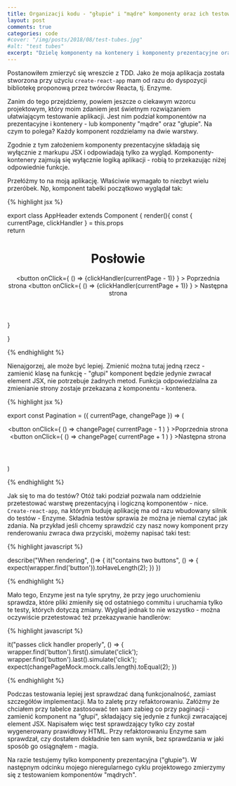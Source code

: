 ```yaml
---
title: Organizacji kodu - "głupie" i "mądre" komponenty oraz ich testowanie.
layout: post
comments: true
categories: code
#cover: "/img/posts/2018/08/test-tubes.jpg"
#alt: "test tubes"
excerpt: "Dzielę komponenty na kontenery i komponenty prezentacyjne oraz piszę kilka testów automatycznych"
---
```


<p>Postanowiłem zmierzyć się wreszcie z TDD. Jako że moja aplikacja została stworzona przy użyciu <code>create-react-app</code> mam od razu do dyspozycji bibliotekę proponową przez twórców Reacta, tj. Enzyme.</p>

<p>Zanim do tego przejdziemy, powiem jeszcze o ciekawym wzorcu projektowym, który moim zdaniem jest świetnym rozwiązaniem ułatwiającym testowanie aplikacji. Jest nim podział komponentów na prezentacyjne i kontenery - lub komponenty "mądre" oraz "głupie". Na czym to polega? Każdy komponent rozdzielamy na dwie warstwy.</p>

<p>Zgodnie z tym założeniem komponenty prezentacyjne składają się wyłącznie z markupu JSX i odpowiadają tylko za wygląd. Komponenty-kontenery zajmują się wyłącznie logiką aplikacji - robią to przekazując niżej odpowiednie funkcje.</p>

<p>Przełóżmy to na moją aplikację. Właściwie wymagało to niezbyt wielu przeróbek. Np, komponent tabelki początkowo wyglądał tak:</p>

{% highlight jsx %}

export class AppHeader extends Component {
  render(){
    const { currentPage, clickHandler } = this.props  
    return <header className="App-header">
      <h1 className="App-title">Posłowie</h1>
       	<button 
      	onClick={ () => {clickHandler(currentPage - 1)} }
      	>
  		Poprzednia strona
  		</button>
      	<button 
      	onClick={ () => {clickHandler(currentPage + 1)} }
      	>
  		Następna strona
  		</button>
     </header>
  }

}

{% endhighlight %}

<p>Nienajgorzej, ale może być lepiej. Zmienić można tutaj jedną rzecz - zamienić klasę na funkcję - "głupi" komponent będzie jedynie zwracał element JSX, nie potrzebuje żadnych metod. Funkcja odpowiedzialna za zmienianie strony zostaje przekazana z komponentu - kontenera.</p>

{% highlight jsx %}

export const Pagination = ({ currentPage, changePage }) => (
	<header className="App-header">
      <button 
      	onClick={ () => changePage( currentPage - 1 ) }
      	>Poprzednia strona
      </button>
      <button 
      	onClick={ () => changePage( currentPage + 1 ) }
      >Następna strona</button>
     </header>
)


{% endhighlight %}

<p>Jak się to ma do testów? Otóż taki podział pozwala nam oddzielnie przetestować warstwę prezentacyjną i logiczną komponentów - nice. <code>Create-react-app</code>, na którym buduję aplikację ma od razu wbudowany silnik do testów - Enzyme. Składnia testów sprawia że można je niemal czytać jak zdania. Na przykład jeśli chcemy sprawdzić czy nasz nowy komponent przy renderowaniu zwraca dwa przyciski, możemy napisać taki test:</p>

{% highlight javascript %}

describe("When rendering", ()=> {
	it("contains two buttons", () => {
		expect(wrapper.find('button')).toHaveLength(2);
	})
})

{% endhighlight %}

<p>Mało tego, Enzyme jest na tyle sprytny, że przy jego uruchomieniu sprawdza, które pliki zmieniły się od ostatniego commitu i uruchamia tylko te testy, których dotyczą zmiany. Wygląd jednak to nie wszystko - można oczywiście przetestować też przekazywanie handlerów:</p>

{% highlight javascript %}

it("passes click handler properly", () => {
	wrapper.find('button').first().simulate('click');
	wrapper.find('button').last().simulate('click');
	expect(changePageMock.mock.calls.length).toEqual(2);
})

{% endhighlight %}

<p>Podczas testowania lepiej jest sprawdzać daną funkcjonalność, zamiast szczegółów implementacji. Ma to zaletę przy refaktorowaniu. Załóżmy że chciałem przy tabelce zastosować ten sam zabieg co przy paginacji - zamienić komponent na "głupi", składający się jedynie z funkcji zwracającej element JSX. Napisałem więc test sprawdzający tylko czy został wygenerowany prawidłowy HTML. Przy refaktorowaniu Enzyme sam sprawdzał, czy dostałem dokładnie ten sam wynik, bez sprawdzania w jaki sposób go osiągnąłem - magia.</p>

<p>Na razie testujemy tylko komponenty prezentacyjna ("głupie"). W następnym odcinku mojego nieregularnego cyklu projektowego zmierzymy się z testowaniem komponentów "mądrych".</p>